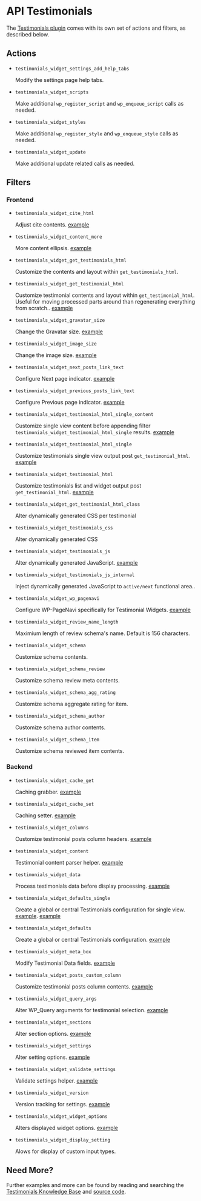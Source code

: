 # API Testimonials

The [Testimonials plugin](http://wordpress.org/plugins/testimonials-widget/) comes with its own set of actions and filters, as described below.

## Actions

* `testimonials_widget_settings_add_help_tabs`

	Modify the settings page help tabs.

* `testimonials_widget_scripts`

	Make additional `wp_register_script` and `wp_enqueue_script` calls as needed.

* `testimonials_widget_styles`

	Make additional `wp_register_style` and `wp_enqueue_style` calls as needed.

* `testimonials_widget_update`

	Make additional update related calls as needed.

## Filters

### Frontend

* `testimonials_widget_cite_html`

	Adjust cite contents. [example](https://aihrus.zendesk.com/entries/24012926-How-do-I-add-the-date-to-the-cite-)

* `testimonials_widget_content_more`

	More content ellipsis. [example](https://aihrus.zendesk.com/entries/23691577-How-do-I-change-the-more-content-ellipsis-)

* `testimonials_widget_get_testimonials_html`

	Customize the contents and layout within `get_testimonials_html`.

* `testimonials_widget_get_testimonial_html`

	Customize testimonial contents and layout within `get_testimonial_html`. Useful for moving processed parts around than regenerating everything from scratch.. [example](https://aihrus.zendesk.com/entries/23693433-How-do-I-use-filter-testimonials-widget-get-testimonial-html-)

* `testimonials_widget_gravatar_size`

	Change the Gravatar size. [example](https://aihrus.zendesk.com/entries/23679271-How-do-I-change-the-Gravatar-size-)

* `testimonials_widget_image_size`

	Change the image size. [example](https://aihrus.zendesk.com/entries/23677122-How-do-I-change-the-image-size-)

* `testimonials_widget_next_posts_link_text`

	Configure Next page indicator. [example](https://aihrus.zendesk.com/entries/23691587-How-do-I-configure-Next-and-Previous-page-indicators-)

* `testimonials_widget_previous_posts_link_text`

	Configure Previous page indicator. [example](https://aihrus.zendesk.com/entries/23691587-How-do-I-configure-Next-and-Previous-page-indicators-)

* `testimonials_widget_testimonial_html_single_content`

	Customize single view content before appending filter `testimonials_widget_testimonial_html_single` results. [example](https://gist.github.com/michael-cannon/5833657)

* `testimonials_widget_testimonial_html_single`

	Customize testimonials single view output post `get_testimonial_html`. [example](https://aihrus.zendesk.com/entries/23679391-How-do-I-customize-my-testimonial-single-output-)

* `testimonials_widget_testimonial_html`

	Customize testimonials list and widget output post `get_testimonial_html`. [example](https://aihrus.zendesk.com/entries/23693413-How-do-I-customize-my-testimonial-list-and-widget-output-)

* `testimonials_widget_get_testimonial_html_class`

	Alter dynamically generated CSS per testimonial

* `testimonials_widget_testimonials_css`

	Alter dynamically generated CSS

* `testimonials_widget_testimonials_js`

	Alter dynamically generated JavaScript. [example](https://gist.github.com/michael-cannon/5833678)

* `testimonials_widget_testimonials_js_internal`

	Inject dynamically generated JavaScript to `active/next` functional area..

* `testimonials_widget_wp_pagenavi`

	Configure WP-PageNavi specifically for Testimonial Widgets. [example](https://aihrus.zendesk.com/entries/23679361-How-do-I-get-page-numbers-for-pagination-)

* `testimonials_widget_review_name_length`

	Maximium length of review schema's name. Default is 156 characters.

* `testimonials_widget_schema`

	Customize schema contents.

* `testimonials_widget_schema_review`

	Customize schema review meta contents.

* `testimonials_widget_schema_agg_rating`

	Customize schema aggregate rating for item.

* `testimonials_widget_schema_author`

	Customize schema author contents.

* `testimonials_widget_schema_item`

	Customize schema reviewed item contents.


### Backend

* `testimonials_widget_cache_get`
	
	Caching grabber. [example](https://gist.github.com/michael-cannon/5833685)

* `testimonials_widget_cache_set`
	
	Caching setter. [example](https://gist.github.com/michael-cannon/5833685)

* `testimonials_widget_columns`

	Customize testimonial posts column headers. [example](https://gist.github.com/michael-cannon/5833693)

* `testimonials_widget_content`

	Testimonial content parser helper. [example](https://gist.github.com/michael-cannon/5833700)

* `testimonials_widget_data`

	Process testimonials data before display processing. [example](https://aihrus.zendesk.com/entries/23692056-How-do-I-filter-the-testimonials-data-before-display-processing-)

* `testimonials_widget_defaults_single`

	Create a global or central Testimonials configuration for single view. [example](https://aihrus.zendesk.com/entries/23679071-How-do-I-add-testimonial-excerpt-to-single-view-). [example](https://aihrus.zendesk.com/entries/23679111-How-do-I-show-the-expert-and-hide-the-image-in-the-testimonial-single-view-)

* `testimonials_widget_defaults`

	Create a global or central Testimonials configuration. [example](https://aihrus.zendesk.com/entries/23691607-How-do-I-use-filter-testimonials-widget-defaults-)

* `testimonials_widget_meta_box`

	Modify Testimonial Data fields. [example](https://gist.github.com/michael-cannon/5833704)

* `testimonials_widget_posts_custom_column`

	Customize testimonial posts column contents. [example](https://gist.github.com/michael-cannon/5833716)

* `testimonials_widget_query_args`

	Alter WP_Query arguments for testimonial selection. [example](https://gist.github.com/michael-cannon/5833740)

* `testimonials_widget_sections`

	Alter section options. [example](https://gist.github.com/michael-cannon/5833757)

* `testimonials_widget_settings`

	Alter setting options. [example](https://gist.github.com/michael-cannon/5833757)

* `testimonials_widget_validate_settings`

	Validate settings helper. [example](https://gist.github.com/michael-cannon/5833768)

* `testimonials_widget_version`

	Version tracking for settings. [example](https://gist.github.com/michael-cannon/5833774)

* `testimonials_widget_widget_options`

	Alters displayed widget options. [example](https://gist.github.com/michael-cannon/5833782)

* `testimonials_widget_display_setting`

	Alows for display of custom input types.

## Need More?

Further examples and more can be found by reading and searching the [Testimonials Knowledge Base](https://aihrus.zendesk.com/categories/20104507-Testimonials-Widget) and [source code](https://github.com/michael-cannon/testimonials-widget).
